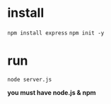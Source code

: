 # install
`npm install express`
`
npm init -y
`
# run
`node server.js`

**you must have node.js & npm**
